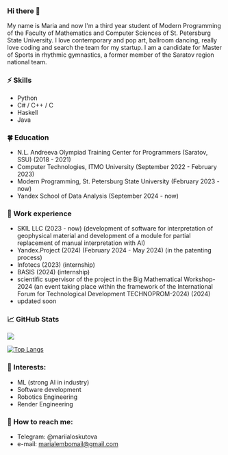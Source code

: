 ### Hi there 👋      
My name is Maria and now I'm a third year student of Modern Programming of the Faculty of Mathematics and Computer Sciences of St. Petersburg State University. I love contemporary and pop art, ballroom dancing, really love coding and search the team for my startup. I am a candidate for Master of Sports in rhythmic gymnastics, a former member of the Saratov region national team.

### ⚡ Skills
* Python
* С# / C++ / С
* Haskell
* Java

### 🍀 Education
* N.L. Andreeva Olympiad Training Center for Programmers (Saratov, SSU) (2018 - 2021)
* Computer Technologies, ITMO University (September 2022 - February 2023)
* Modern Programming, St. Petersburg State University (February 2023 - now)
* Yandex School of Data Analysis (September 2024 - now)

### 💜 Work experience
* SKIL LLC (2023 - now) (development of software for interpretation of geophysical material and development of a module for partial replacement of manual interpretation with AI)
* Yandex.Project (2024) (February 2024 - May 2024) (in the patenting process)
* Infotecs (2023) (internship)
* BASIS (2024) (internship)
* scientific supervisor of the project in the Big Mathematical Workshop-2024 (an event taking place within the framework of the International Forum for Technological Development TECHNOPROM-2024) (2024)
* updated soon

### 📈 GitHub Stats

![](https://komarev.com/ghpvc/?username=minstradamuss&color=blueviolet)

[![Top Langs](https://github-readme-stats.vercel.app/api/top-langs/?username=minstradamuss&layout=donut&theme=merko)](https://github.com/anuraghazra/github-readme-stats)


### 🌱 Interests:
- ML (strong AI in industry)
- Software development
- Robotics Engineering
- Render Engineering

### 💬 How to reach me: 
* Telegram: @mariialoskutova
* e-mail: marialembomail@gmail.com
